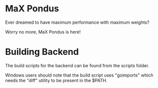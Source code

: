 # MaX Pondus
Ever dreamed to have maximum performance with maximum weights?

Worry no more, MaX Pondus is here!

# Building Backend
The build scripts for the backend can be found from the scripts folder.

Windows users should note that the build script uses "goimports" which needs the "diff" utility to be present in the $PATH.

